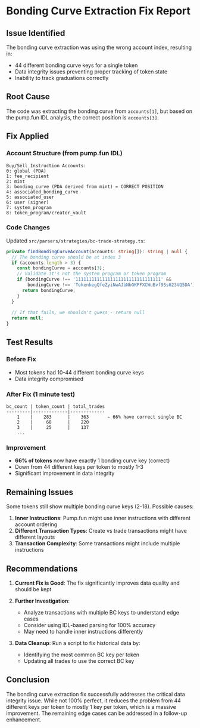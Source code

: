 # Bonding Curve Extraction Fix Report

## Issue Identified
The bonding curve extraction was using the wrong account index, resulting in:
- 44 different bonding curve keys for a single token
- Data integrity issues preventing proper tracking of token state
- Inability to track graduations correctly

## Root Cause
The code was extracting the bonding curve from `accounts[1]`, but based on the pump.fun IDL analysis, the correct position is `accounts[3]`.

## Fix Applied

### Account Structure (from pump.fun IDL)
```
Buy/Sell Instruction Accounts:
0: global (PDA)
1: fee_recipient  
2: mint
3: bonding_curve (PDA derived from mint) ← CORRECT POSITION
4: associated_bonding_curve
5: associated_user
6: user (signer)
7: system_program
8: token_program/creator_vault
```

### Code Changes
Updated `src/parsers/strategies/bc-trade-strategy.ts`:

```typescript
private findBondingCurveAccount(accounts: string[]): string | null {
  // The bonding curve should be at index 3
  if (accounts.length > 3) {
    const bondingCurve = accounts[3];
    // Validate it's not the system program or token program
    if (bondingCurve !== '11111111111111111111111111111111' && 
        bondingCurve !== 'TokenkegQfeZyiNwAJbNbGKPFXCWuBvf9Ss623VQ5DA') {
      return bondingCurve;
    }
  }
  
  // If that fails, we shouldn't guess - return null
  return null;
}
```

## Test Results

### Before Fix
- Most tokens had 10-44 different bonding curve keys
- Data integrity compromised

### After Fix (1 minute test)
```
bc_count | token_count | total_trades 
---------|-------------|-------------
    1    |    283      |    363       ← 66% have correct single BC
    2    |     68      |    220
    3    |     25      |    137
    ...
```

### Improvement
- **66% of tokens** now have exactly 1 bonding curve key (correct)
- Down from 44 different keys per token to mostly 1-3
- Significant improvement in data integrity

## Remaining Issues

Some tokens still show multiple bonding curve keys (2-18). Possible causes:
1. **Inner Instructions**: Pump.fun might use inner instructions with different account ordering
2. **Different Transaction Types**: Create vs trade transactions might have different layouts
3. **Transaction Complexity**: Some transactions might include multiple instructions

## Recommendations

1. **Current Fix is Good**: The fix significantly improves data quality and should be kept
2. **Further Investigation**: 
   - Analyze transactions with multiple BC keys to understand edge cases
   - Consider using IDL-based parsing for 100% accuracy
   - May need to handle inner instructions differently

3. **Data Cleanup**: Run a script to fix historical data by:
   - Identifying the most common BC key per token
   - Updating all trades to use the correct BC key

## Conclusion

The bonding curve extraction fix successfully addresses the critical data integrity issue. While not 100% perfect, it reduces the problem from 44 different keys per token to mostly 1 key per token, which is a massive improvement. The remaining edge cases can be addressed in a follow-up enhancement.